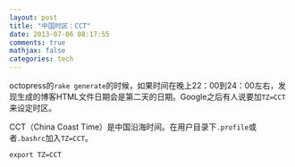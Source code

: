 ```yaml
---
layout: post
title: "中国时区：CCT"
date: 2013-07-06 08:17:55
comments: true
mathjax: false
categories: tech
---
```

octopress的`rake generate`的时候，如果时间在晚上22：00到24：00左右，发现生成的博客HTML文件日期会是第二天的日期。Google之后有人说要加`TZ=CCT`来设定时区。

<!--more-->

CCT（China Coast Time）是中国沿海时间。在用户目录下`.profile`或者`.bashrc`加入`TZ=CCT`。

```
export TZ=CCT
```
